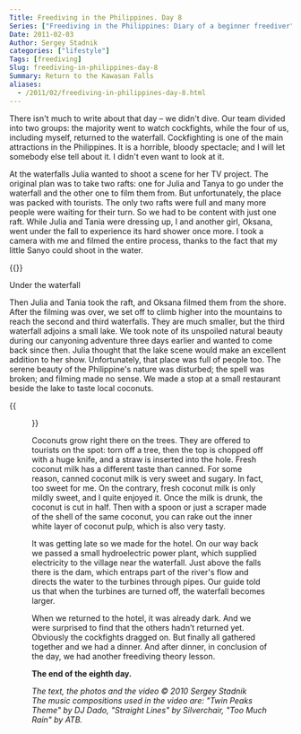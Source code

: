 ```yaml
---
Title: Freediving in the Philippines. Day 8
Series: ["Freediving in the Philippines: Diary of a beginner freediver"]
Date: 2011-02-03
Author: Sergey Stadnik
categories: ["lifestyle"]
Tags: [freediving]
Slug: freediving-in-philippines-day-8
Summary: Return to the Kawasan Falls
aliases:
  - /2011/02/freediving-in-philippines-day-8.html
---
```


There isn't much to write about that day – we didn't dive. Our team divided
into two groups: the majority went to watch cockfights, while the four
of us, including myself, returned to the waterfall. Cockfighting is
one of the main attractions in the Philippines. It is a horrible, bloody
spectacle; and I will let somebody else tell about it. I didn't even want to look at it.

At the waterfalls Julia wanted to shoot a scene for her TV project. The
original plan was to take two rafts: one for Julia and Tanya to go
under the waterfall and the other one to film them from. But
unfortunately, the place was packed with tourists. The only two rafts
were full and many more people were waiting for their turn. So we had
to be content with just one raft. While Julia and Tania were dressing
up, I and another girl, Oksana, went under the fall to experience its
hard shower once more. I took a camera with me and filmed the entire
process, thanks to the fact that my little Sanyo could shoot in the
water.

<p>
{{<youtube qVj6s8gaRqQ>}}
<div class="caption">Under the waterfall</div>
</p>

Then Julia and Tania took the raft, and Oksana filmed them from
the shore. After the filming was over, we set off to climb higher into
the mountains to reach the second and third waterfalls. They are much
smaller, but the third waterfall adjoins a small lake. We took note of
its unspoiled natural beauty during our canyoning adventure three days
earlier and wanted to come back since then. Julia thought that the
lake scene would make an excellent addition to her show. Unfortunately,
that place was full of people too. The serene beauty of the Philippine's
nature was disturbed; the spell was broken; and filming made no sense.
We made a stop at a small restaurant beside the lake to taste local
coconuts.

{{<figure src="https://lh3.googleusercontent.com/-Mg5zqDfqKsA/S5t6TwdXLII/AAAAAAAADA8/KwFv-c5N4J0/s960-Ic42/SDC11843.JPG" caption="The dam">}}

Coconuts grow right there on the trees. They are offered to tourists on
the spot: torn off a tree, then the top is chopped off with a huge
knife, and a straw is inserted into the hole. Fresh coconut milk has a
different taste than canned. For some reason, canned coconut milk is
very sweet and sugary. In fact, too sweet for me. On the contrary,
fresh coconut milk is only mildly sweet, and I quite enjoyed it. Once
the milk is drunk, the coconut is cut in half. Then with a spoon or
just a scraper made of the shell of the same coconut, you can rake out
the inner white layer of coconut pulp, which is also very tasty.

It was getting late so we made for the hotel. On our way back we passed
a small hydroelectric power plant, which supplied electricity to the
village near the waterfall. Just above the falls there is the dam,
which entraps part of the river's flow and directs the water to the
turbines through pipes. Our guide told us that when the turbines are
turned off, the waterfall becomes larger.

When we returned to the hotel, it was already dark. And we were
surprised to find that the others hadn’t returned yet. Obviously the
cockfights dragged on. But finally all gathered together and we had a
dinner. And after dinner, in conclusion of the day, we had another
freediving theory lesson.

__The end of the eighth day.__

_The text, the photos and the video © 2010 Sergey Stadnik_ <br>
_The music compositions used in the video are: "Twin Peaks Theme" by DJ Dado, "Straight Lines" by Silverchair, "Too Much Rain" by ATB._
